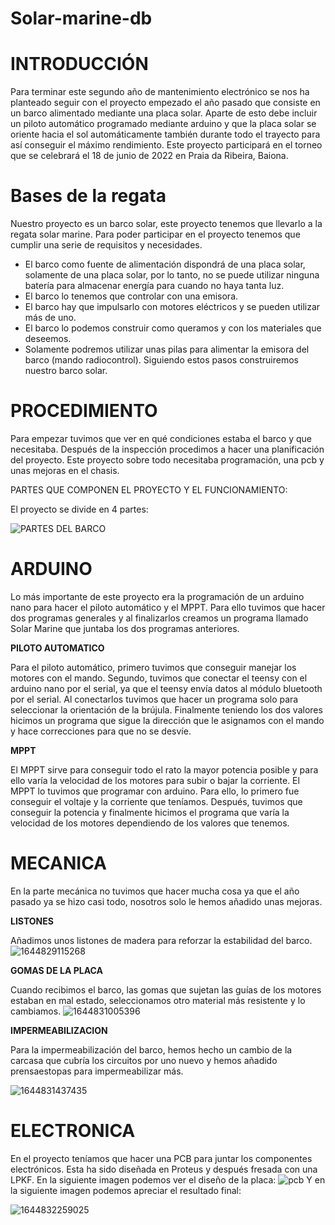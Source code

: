 # Solar-marine-db

# **INTRODUCCIÓN**

Para terminar este segundo año de mantenimiento electrónico se nos ha planteado seguir con el proyecto empezado el año pasado que consiste en un barco alimentado mediante una placa solar. Aparte de esto debe incluir un piloto automático programado mediante arduino y que la placa solar se oriente hacia el sol automáticamente también durante todo el trayecto para así conseguir el máximo rendimiento. Este proyecto participará en el torneo que se celebrará el 18 de junio de 2022 en Praia da Ribeira, Baiona.

# **Bases de la regata**

Nuestro proyecto es un barco solar, este proyecto tenemos que llevarlo a la regata solar marine. Para poder participar en el proyecto tenemos que cumplir una serie de requisitos y necesidades.

- El barco como fuente de alimentación dispondrá de una placa solar, solamente de una placa solar, por lo tanto, no se puede utilizar ninguna batería para almacenar energía para cuando no haya tanta luz.
- El barco lo tenemos que controlar con una emisora.
- El barco hay que impulsarlo con motores eléctricos y se pueden utilizar más de uno.
- El barco lo podemos construir como queramos y con los materiales que deseemos.
- Solamente podremos utilizar unas pilas para alimentar la emisora del barco (mando radiocontrol). Siguiendo estos pasos construiremos nuestro barco solar.

# **PROCEDIMIENTO**

Para empezar tuvimos que ver en qué condiciones estaba el barco y que necesitaba. Después de la inspección procedimos a hacer una planificación del proyecto. Este proyecto sobre todo necesitaba programación,  una pcb y unas mejoras en el chasis. 

PARTES QUE COMPONEN EL PROYECTO Y EL FUNCIONAMIENTO:

El proyecto se divide en 4 partes:

![PARTES DEL BARCO](https://user-images.githubusercontent.com/96468247/153825744-0b8aecc6-bf2c-4eed-984f-d729d88553c6.png)

# **ARDUINO**

Lo más importante de este proyecto era la programación de un arduino nano para hacer el piloto automático y el MPPT. Para ello tuvimos que hacer dos programas generales y al finalizarlos creamos un programa llamado Solar Marine que juntaba los dos programas anteriores.

**PILOTO AUTOMATICO**

Para el piloto automático, primero tuvimos que conseguir manejar los motores con el mando. Segundo, tuvimos que conectar el teensy con el arduino nano por el serial, ya que el teensy envía datos al módulo bluetooth por el serial. Al conectarlos tuvimos que hacer un programa solo para seleccionar la orientación de la brújula. Finalmente teniendo los dos valores hicimos un programa que sigue la dirección que le asignamos con el mando y hace correcciones para que no se desvíe.

**MPPT**

El MPPT sirve para conseguir todo el rato la mayor potencia posible y para ello varía la velocidad de los motores para subir o bajar la corriente. El MPPT lo tuvimos que programar con arduino. Para ello, lo primero fue conseguir el voltaje y la corriente que teníamos. Después, tuvimos que conseguir la potencia y finalmente hicimos el programa que varía la velocidad de los motores dependiendo de los valores que tenemos.

# **MECANICA** 

En la parte mecánica no tuvimos que hacer mucha cosa ya que el año pasado ya se hizo casi todo, nosotros solo le hemos añadido unas mejoras. 

**LISTONES**

Añadimos unos listones de madera para reforzar la estabilidad del barco.
![1644829115268](https://user-images.githubusercontent.com/96468247/153832324-f5b47bdc-34f0-4172-8ef1-35426df3f29a.jpg)

**GOMAS DE LA PLACA**

Cuando recibimos el barco, las gomas que sujetan las guías de los motores estaban en mal estado, seleccionamos otro material más resistente y lo cambiamos.
![1644831005396](https://user-images.githubusercontent.com/96468247/153837278-2c415607-8189-47f1-a397-191e0adfbcf5.jpg)

**IMPERMEABILIZACION**

Para la impermeabilización  del barco, hemos hecho un cambio de la carcasa que cubría los circuitos por uno nuevo y hemos añadido prensaestopas para impermeabilizar más.

![1644831437435](https://user-images.githubusercontent.com/96468247/153838426-fdee1404-bff1-40a5-b1fb-7d1962980dff.jpg)


# **ELECTRONICA** 

En el proyecto teníamos que hacer una PCB para juntar los componentes electrónicos. Esta ha sido diseñada en Proteus y después fresada con una LPKF.
En la siguiente imagen podemos ver el diseño de la placa: 
![pcb](https://user-images.githubusercontent.com/96468247/153840500-279f602c-aeee-4c96-9c1c-1baceb9a48c8.PNG)
Y en la siguiente imagen podemos apreciar el resultado final:

![1644832259025](https://user-images.githubusercontent.com/96468247/153840832-f83742b2-d365-4516-96bd-5b9d06a57b08.jpg)


